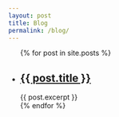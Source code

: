 ```yaml
---
layout: post
title: Blog
permalink: /blog/
---
```


<ul class="post-list">
{% for post in site.posts %}
<li>
<h2>
<a class="post-link" href="{{ post.url }}">{{ post.title }}</a>
</h2>
<span class="post-meta">{{ post.excerpt }}</span>

</li>
{% endfor %}
</ul>
